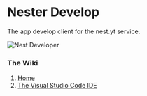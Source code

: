 # Nester Develop

The app develop client for the nest.yt service.

![Nest Developer](https://github.com/inkton/nester.develop/wiki/images/nv-title.png)

### The Wiki

1. [Home](https://github.com/inkton/nester.develop/wiki/Home)
2. [The Visual Studio Code IDE](https://github.com/inkton/nester.develop/wiki/Getting-Started)

